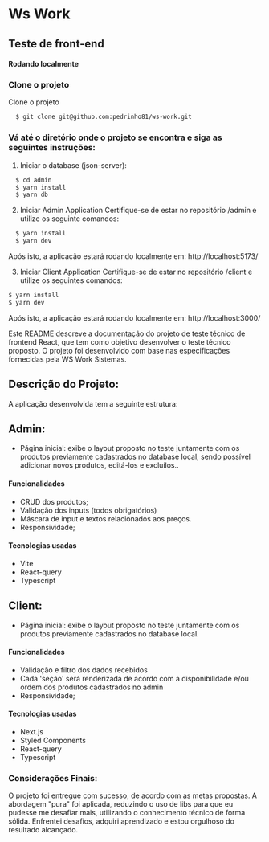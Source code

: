 
# Ws Work
## Teste de front-end

#### Rodando localmente
### Clone o projeto
Clone o projeto

```bash
  $ git clone git@github.com:pedrinho81/ws-work.git
```


### Vá até o diretório onde o projeto se encontra e siga as seguintes instruções: 

1. Iniciar o database (json-server): 

```bash
  $ cd admin
  $ yarn install
  $ yarn db
```
2. Iniciar Admin Application
    Certifique-se de estar no repositório /admin e utilize os seguinte comandos:
```bash
  $ yarn install
  $ yarn dev
```
Após isto, a aplicação estará rodando localmente em: http://localhost:5173/ 

3. Iniciar Client Application
  Certifique-se de estar no repositório /client e utilize os seguintes comandos:
  
  ```bash
  $ yarn install
  $ yarn dev
```
Após isto, a aplicação estará rodando localmente em: http://localhost:3000/

Este README descreve a documentação do projeto de teste técnico de frontend React, que tem como objetivo desenvolver o teste técnico proposto. O projeto foi desenvolvido com base nas especificações fornecidas pela WS Work Sistemas.

## Descrição do Projeto:
A aplicação desenvolvida tem a seguinte estrutura:

## Admin:
   - Página inicial: exibe o layout proposto no teste juntamente com os produtos previamente cadastrados no database local, sendo possível adicionar novos produtos, editá-los e excluílos..
#### Funcionalidades
- CRUD dos produtos;
- Validação dos inputs (todos obrigatórios)
- Máscara de input e textos relacionados aos preços.
- Responsividade;

#### Tecnologias usadas
- Vite
- React-query
- Typescript

## Client:
   - Página inicial: exibe o layout proposto no teste juntamente com os produtos previamente cadastrados no database local.
#### Funcionalidades
- Validação e filtro dos dados recebidos
- Cada 'seção' será renderizada de acordo com a disponibilidade e/ou ordem dos produtos cadastrados no admin
- Responsividade;

#### Tecnologias usadas
- Next.js
- Styled Components
- React-query
- Typescript

### Considerações Finais: 
O projeto foi entregue com sucesso, de acordo com as metas propostas. A abordagem "pura" foi aplicada, reduzindo o uso de libs para que eu pudesse me desafiar mais, utilizando o conhecimento técnico de forma sólida. Enfrentei desafios, adquiri aprendizado e estou orgulhoso do resultado alcançado.
